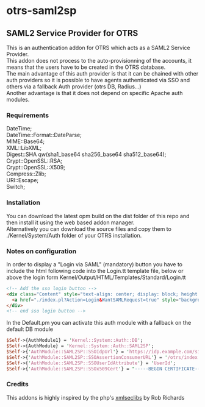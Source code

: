 # otrs-saml2sp

## SAML2 Service Provider for OTRS

This is an authentication addon for OTRS which acts as a SAML2 Service Provider.  
This addon does not process to the auto-provisionning of the accounts, it means that the users have to be created in the OTRS database.  
The main advantage of this auth provider is that it can be chained with other auth providers so it is possible to have agents authenticated via SSO and others via a fallback Auth provider (otrs DB, Radius...)  
Another advantage is that it does not depend on specific Apache auth modules.

### Requirements

DateTime;  
DateTime::Format::DateParse;  
MIME::Base64;  
XML::LibXML;  
Digest::SHA qw(sha1_base64 sha256_base64 sha512_base64);  
Crypt::OpenSSL::RSA;  
Crypt::OpenSSL::X509;  
Compress::Zlib;  
URI::Escape;  
Switch;  

### Installation

You can download the latest opm build on the dist folder of this repo and then install it using the web based addon manager.  
Alternatively you can  download the source files and copy them to ./Kernel/System/Auth folder of your OTRS installation.

### Notes on configuration

In order to display a "Login via SAML" (mandatory) button you have to include the html following code into the Login.tt template file, below or above the login form Kernel/Output/HTML/Templates/Standard/Login.tt

```html
<!-- Add the sso login button -->
<div class="Content" style="text-align: center; display: block; height: 40px; padding-top: 20px; padding-bottom: 0; vertical-align: bottom; line-height: 40px;">
  <a href="./index.pl?Action=Login&WantSAMLRequest=true" style="background: #e9e9e9; border-radius: 5px; padding: 10px;border: 1px solid #ccc; font-weight: bold;" >Login via SAML2 SSO</a>
</div>
<!-- end sso login button -->
```

In the Default.pm you can activate this auth module with a fallback on the default DB module

```perl
$Self->{AuthModule1} = 'Kernel::System::Auth::DB';
$Self->{AuthModule} = 'Kernel::System::Auth::SAML2SP';
$Self->{'AuthModule::SAML2SP::SSOIdpUrl'} = 'https://idp.example.com/simplesaml/saml2/idp/SSOService.php';
$Self->{'AuthModule::SAML2SP::SSOAssertionConsumerURL'} = '/otrs/index.pl?Action=Login';
$Self->{'AuthModule::SAML2SP::SSOUserIdAttribute'} = 'UserId';
$Self->{'AuthModule::SAML2SP::SSOx509Cert'} = "-----BEGIN CERTIFICATE-----[certificate content here can spread on many lines]-----END CERTIFICATE-----";
```

### Credits

This addons is highly inspired by the php's [xmlseclibs](https://github.com/robrichards/xmlseclibs) by Rob Richards
